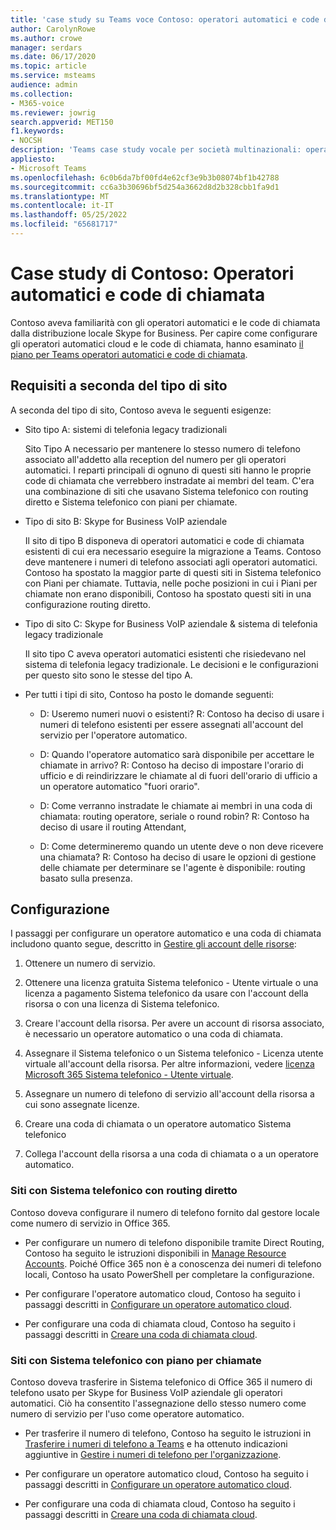 ```yaml
---
title: 'case study su Teams voce Contoso: operatori automatici e code di chiamata'
author: CarolynRowe
ms.author: crowe
manager: serdars
ms.date: 06/17/2020
ms.topic: article
ms.service: msteams
audience: admin
ms.collection:
- M365-voice
ms.reviewer: jowrig
search.appverid: MET150
f1.keywords:
- NOCSH
description: 'Teams case study vocale per società multinazionali: operatori automatici e code di chiamata'
appliesto:
- Microsoft Teams
ms.openlocfilehash: 6c0b6da7bf00fd4e62cf3e9b3b08074bf1b42788
ms.sourcegitcommit: cc6a3b30696bf5d254a3662d8d2b328cbb1fa9d1
ms.translationtype: MT
ms.contentlocale: it-IT
ms.lasthandoff: 05/25/2022
ms.locfileid: "65681717"
---
```

# <a name="contoso-case-study-auto-attendants-and-call-queues"></a>Case study di Contoso: Operatori automatici e code di chiamata

Contoso aveva familiarità con gli operatori automatici e le code di chiamata dalla distribuzione locale Skype for Business. Per capire come configurare gli operatori automatici cloud e le code di chiamata, hanno esaminato [il piano per Teams operatori automatici e code di chiamata](plan-auto-attendant-call-queue.md).

## <a name="requirements-depending-on-site-type"></a>Requisiti a seconda del tipo di sito

A seconda del tipo di sito, Contoso aveva le seguenti esigenze:

- Sito tipo A: sistemi di telefonia legacy tradizionali 

  Sito Tipo A necessario per mantenere lo stesso numero di telefono associato all'addetto alla reception del numero per gli operatori automatici. I reparti principali di ognuno di questi siti hanno le proprie code di chiamata che verrebbero instradate ai membri del team. C'era una combinazione di siti che usavano Sistema telefonico con routing diretto e Sistema telefonico con piani per chiamate.  

- Tipo di sito B: Skype for Business VoIP aziendale 

  Il sito di tipo B disponeva di operatori automatici e code di chiamata esistenti di cui era necessario eseguire la migrazione a Teams. Contoso deve mantenere i numeri di telefono associati agli operatori automatici. Contoso ha spostato la maggior parte di questi siti in Sistema telefonico con Piani per chiamate. Tuttavia, nelle poche posizioni in cui i Piani per chiamate non erano disponibili, Contoso ha spostato questi siti in una configurazione routing diretto.  

- Tipo di sito C: Skype for Business VoIP aziendale & sistema di telefonia legacy tradizionale 

  Il sito tipo C aveva operatori automatici esistenti che risiedevano nel sistema di telefonia legacy tradizionale. Le decisioni e le configurazioni per questo sito sono le stesse del tipo A.   

- Per tutti i tipi di sito, Contoso ha posto le domande seguenti:

  - D: Useremo numeri nuovi o esistenti? 
    R: Contoso ha deciso di usare i numeri di telefono esistenti per essere assegnati all'account del servizio per l'operatore automatico. 

  - D: Quando l'operatore automatico sarà disponibile per accettare le chiamate in arrivo? 
    R: Contoso ha deciso di impostare l'orario di ufficio e di reindirizzare le chiamate al di fuori dell'orario di ufficio a un operatore automatico "fuori orario".  

  - D: Come verranno instradate le chiamate ai membri in una coda di chiamata: routing operatore, seriale o round robin? 
    R: Contoso ha deciso di usare il routing Attendant, 

  - D: Come determineremo quando un utente deve o non deve ricevere una chiamata? 
    R: Contoso ha deciso di usare le opzioni di gestione delle chiamate per determinare se l'agente è disponibile: routing basato sulla presenza. 


## <a name="configuration"></a>Configurazione

I passaggi per configurare un operatore automatico e una coda di chiamata includono quanto segue, descritto in [Gestire gli account delle risorse](manage-resource-accounts.md): 

1. Ottenere un numero di servizio. 

2. Ottenere una licenza gratuita Sistema telefonico - Utente virtuale o una licenza a pagamento Sistema telefonico da usare con l'account della risorsa o con una licenza di Sistema telefonico.

3. Creare l'account della risorsa. Per avere un account di risorsa associato, è necessario un operatore automatico o una coda di chiamata. 

4. Assegnare il Sistema telefonico o un Sistema telefonico - Licenza utente virtuale all'account della risorsa. Per altre informazioni, vedere [licenza Microsoft 365 Sistema telefonico - Utente virtuale](./teams-add-on-licensing/virtual-user.md).

5. Assegnare un numero di telefono di servizio all'account della risorsa a cui sono assegnate licenze. 

6. Creare una coda di chiamata o un operatore automatico Sistema telefonico 

7. Collega l'account della risorsa a una coda di chiamata o a un operatore automatico. 


### <a name="sites-with-phone-system-with-direct-routing"></a>Siti con Sistema telefonico con routing diretto 

Contoso doveva configurare il numero di telefono fornito dal gestore locale come numero di servizio in Office 365. 

- Per configurare un numero di telefono disponibile tramite Direct Routing, Contoso ha seguito le istruzioni disponibili in [Manage Resource Accounts](manage-resource-accounts.md). Poiché Office 365 non è a conoscenza dei numeri di telefono locali, Contoso ha usato PowerShell per completare la configurazione.   

- Per configurare l'operatore automatico cloud, Contoso ha seguito i passaggi descritti in [Configurare un operatore automatico cloud](create-a-phone-system-auto-attendant.md). 

- Per configurare una coda di chiamata cloud, Contoso ha seguito i passaggi descritti in [Creare una coda di chiamata cloud](create-a-phone-system-call-queue.md).  


### <a name="sites-with-phone-system-with-calling-plan"></a>Siti con Sistema telefonico con piano per chiamate

Contoso doveva trasferire in Sistema telefonico di Office 365 il numero di telefono usato per Skype for Business VoIP aziendale gli operatori automatici. Ciò ha consentito l'assegnazione dello stesso numero come numero di servizio per l'uso come operatore automatico. 

- Per trasferire il numero di telefono, Contoso ha seguito le istruzioni in [Trasferire i numeri di telefono a Teams](./phone-number-calling-plans/transfer-phone-numbers-to-teams.md) e ha ottenuto indicazioni aggiuntive in [Gestire i numeri di telefono per l'organizzazione](./manage-phone-numbers-for-your-organization/manage-phone-numbers-for-your-organization.md).

- Per configurare un operatore automatico cloud, Contoso ha seguito i passaggi descritti in [Configurare un operatore automatico cloud](create-a-phone-system-auto-attendant.md).

-  Per configurare una coda di chiamata cloud, Contoso ha seguito i passaggi descritti in [Creare una coda di chiamata cloud](create-a-phone-system-call-queue.md).  

